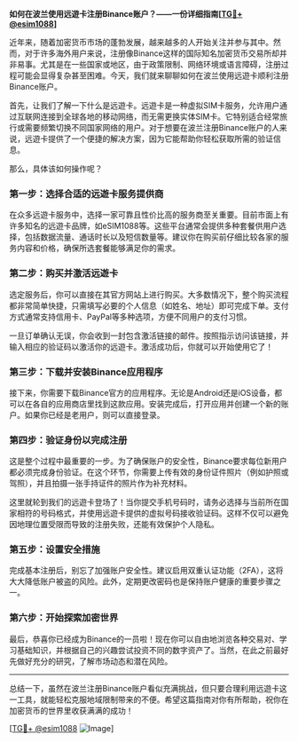 **如何在波兰使用远遊卡注册Binance账户？——一份详细指南[[TG💪+ @esim1088](https://t.me/s/esim1088)]**

近年来，随着加密货币市场的蓬勃发展，越来越多的人开始关注并参与其中。然而，对于许多海外用户来说，注册像Binance这样的国际知名加密货币交易所却并非易事。尤其是在一些国家或地区，由于政策限制、网络环境或语言障碍，注册过程可能会显得复杂甚至困难。今天，我们就来聊聊如何在波兰使用远遊卡顺利注册Binance账户。

首先，让我们了解一下什么是远遊卡。远遊卡是一种虚拟SIM卡服务，允许用户通过互联网连接到全球各地的移动网络，而无需更换实体SIM卡。它特别适合经常旅行或需要频繁切换不同国家网络的用户。对于想要在波兰注册Binance账户的人来说，远遊卡提供了一个便捷的解决方案，因为它能帮助你轻松获取所需的验证信息。

那么，具体该如何操作呢？

### 第一步：选择合适的远遊卡服务提供商

在众多远遊卡服务中，选择一家可靠且性价比高的服务商至关重要。目前市面上有许多知名的远遊卡品牌，如eSIM1088等。这些平台通常会提供多种套餐供用户选择，包括数据流量、通话时长以及短信数量等。建议你在购买前仔细比较各家的服务内容和价格，确保所选套餐能够满足你的需求。

### 第二步：购买并激活远遊卡

选定服务后，你可以直接在其官方网站上进行购买。大多数情况下，整个购买流程都非常简单快捷，只需填写必要的个人信息（如姓名、地址）即可完成下单。支付方式通常支持信用卡、PayPal等多种选项，方便不同用户的支付习惯。

一旦订单确认无误，你会收到一封包含激活链接的邮件。按照指示访问该链接，并输入相应的验证码以激活你的远遊卡。激活成功后，你就可以开始使用它了！

### 第三步：下载并安装Binance应用程序

接下来，你需要下载Binance官方的应用程序。无论是Android还是iOS设备，都可以在各自的应用商店里找到这款应用。安装完成后，打开应用并创建一个新的账户。如果你已经是老用户，则可以直接登录。

### 第四步：验证身份以完成注册

这是整个过程中最重要的一步。为了确保账户的安全性，Binance要求每位新用户都必须完成身份验证。在这个环节，你需要上传有效的身份证件照片（例如护照或驾照），并且拍摄一张手持证件的照片作为补充材料。

这里就轮到我们的远遊卡登场了！当你提交手机号码时，请务必选择与当前所在国家相符的号码格式，并使用远遊卡提供的虚拟号码接收验证码。这样不仅可以避免因地理位置受限而导致的注册失败，还能有效保护个人隐私。

### 第五步：设置安全措施

完成基本注册后，别忘了加强账户安全性。建议启用双重认证功能（2FA），这将大大降低账户被盗的风险。此外，定期更改密码也是保持账户健康的重要步骤之一。

### 第六步：开始探索加密世界

最后，恭喜你已经成为Binance的一员啦！现在你可以自由地浏览各种交易对、学习基础知识，并根据自己的兴趣尝试投资不同的数字资产了。当然，在此之前最好先做好充分的研究，了解市场动态和潜在风险。

---

总结一下，虽然在波兰注册Binance账户看似充满挑战，但只要合理利用远遊卡这一工具，就能轻松克服地域限制带来的不便。希望这篇指南对你有所帮助，祝你在加密货币的世界里收获满满的成功！

[[TG💪+ @esim1088](https://t.me/s/esim1088) ![Image](https://i.postimg.cc/4NQfJmqS/Snipaste-2025-05-13-00-14-12.png)]